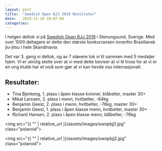 ```yaml
---
layout: post
title:  "Swedish Open BJJ 2019 Resultater"
date:   2019-11-19 10:07:00
categories:
---
```

I helgen deltok vi på [Swedish Open BJJ 2019](http://www.swopbjj.se/) i Stenungsund, Sverige. Med over 1000 deltagere er dette den største konkurransen innenfor Brasiliansk jiu-jitsu i hele Skandinavia.

Det var 3. gang vi deltok, og av 7 utøvere tok vi til sammen med 5 medaljer hjem. Vi er utrolig stolte over at vi med dette beviser at vi til tross for at vi er en ung klubb har et nivå som gjør at vi kan hevde oss internasjonalt.

## Resultater:
* Tina Bjerkeng, 1. plass i åpen klasse kvinner, blåbelter, master 30+
* Mikal Larssen, 2. plass i menn, hvitbelter, -64kg
* Benjamin Geest, 2. plass i menn, hvitbelter, -76kg, master 30+
* Benjamin Geest, 1. plass i åpen klasse menn, hvitbelter, master 30+
* Richard Hansen, 2. plass i åpen klasse menn, blåbelter, -76kg


<img src="{{ "" | relative_url }}/assets/images/swopbjj1.jpg" class="polaroid">

<img src="{{ "" | relative_url }}/assets/images/swopbjj2.jpg" class="polaroid">
